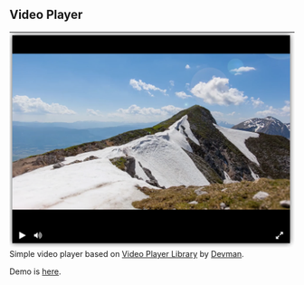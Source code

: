 ## Video Player

![Screenshot](screenshots/videoplayer_screenshot.png)
Simple video player based on [Video Player Library](https://github.com/devmanorg/video-player-jslib)
by [Devman](https://dvmn.org/).

Demo is [here](https://ekbdizzy.github.io/dvmn-video-player/).
